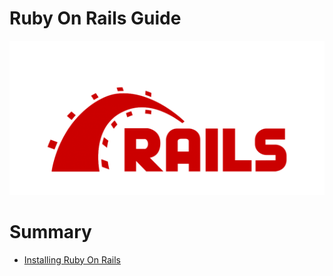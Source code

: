 # Ruby On Rails Guide

![Rails](images/ror.png)

# Summary
- [Installing Ruby On Rails](https://github.com/Maikoncanuto/guides/blob/master/rails/guide/INSTALLING_RAILS.MD)
